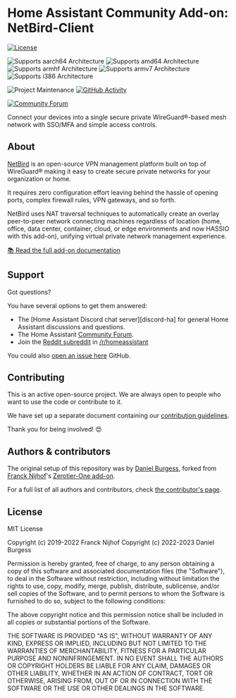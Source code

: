 # Home Assistant Community Add-on: NetBird-Client

[![License][license-shield]](LICENSE.md)

![Supports aarch64 Architecture][aarch64-shield]
![Supports amd64 Architecture][amd64-shield]
![Supports armhf Architecture][armhf-shield]
![Supports armv7 Architecture][armv7-shield]
![Supports i386 Architecture][i386-shield]

![Project Maintenance][maintenance-shield]
[![GitHub Activity][commits-shield]][commits]

[![Community Forum][forum-shield]][forum]

Connect your devices into a single secure private WireGuard®-based mesh network with SSO/MFA and simple access controls.

## About

[NetBird][netbird] is an open-source VPN management platform built on top of WireGuard® making it easy to create secure private networks for your organization or home.

It requires zero configuration effort leaving behind the hassle of opening ports, complex firewall rules, VPN gateways, and so forth.

NetBird uses NAT traversal techniques to automatically create an overlay peer-to-peer network connecting machines regardless of location (home, office, data center, container, cloud, or edge environments and now HASSIO with this add-on), unifying virtual private network management experience.

[:books: Read the full add-on documentation][docs]

## Support

Got questions?

You have several options to get them answered:

- The [Home Assistant Discord chat server][discord-ha] for general Home
  Assistant discussions and questions.
- The Home Assistant [Community Forum][forum].
- Join the [Reddit subreddit][reddit] in [/r/homeassistant][reddit]

You could also [open an issue here][issue] GitHub.

## Contributing

This is an active open-source project. We are always open to people who want to
use the code or contribute to it.

We have set up a separate document containing our
[contribution guidelines](.github/CONTRIBUTING.md).

Thank you for being involved! :heart_eyes:

## Authors & contributors

The original setup of this repository was by [Daniel Burgess][dannymate], forked from [Franck Nijhof][frenck]'s [Zerotier-One add-on][zt-one-addon].

For a full list of all authors and contributors,
check [the contributor's page][contributors].

## License

MIT License

Copyright (c) 2019-2022 Franck Nijhof
Copyright (c) 2022-2023 Daniel Burgess

Permission is hereby granted, free of charge, to any person obtaining a copy
of this software and associated documentation files (the "Software"), to deal
in the Software without restriction, including without limitation the rights
to use, copy, modify, merge, publish, distribute, sublicense, and/or sell
copies of the Software, and to permit persons to whom the Software is
furnished to do so, subject to the following conditions:

The above copyright notice and this permission notice shall be included in all
copies or substantial portions of the Software.

THE SOFTWARE IS PROVIDED "AS IS", WITHOUT WARRANTY OF ANY KIND, EXPRESS OR
IMPLIED, INCLUDING BUT NOT LIMITED TO THE WARRANTIES OF MERCHANTABILITY,
FITNESS FOR A PARTICULAR PURPOSE AND NONINFRINGEMENT. IN NO EVENT SHALL THE
AUTHORS OR COPYRIGHT HOLDERS BE LIABLE FOR ANY CLAIM, DAMAGES OR OTHER
LIABILITY, WHETHER IN AN ACTION OF CONTRACT, TORT OR OTHERWISE, ARISING FROM,
OUT OF OR IN CONNECTION WITH THE SOFTWARE OR THE USE OR OTHER DEALINGS IN THE
SOFTWARE.

<!-- Arch Shields -->
[aarch64-shield]: https://img.shields.io/badge/aarch64-yes-green.svg
[amd64-shield]: https://img.shields.io/badge/amd64-yes-green.svg
[armhf-shield]: https://img.shields.io/badge/armhf-yes-green.svg
[armv7-shield]: https://img.shields.io/badge/armv7-yes-green.svg
[i386-shield]: https://img.shields.io/badge/i386-yes-green.svg

<!-- Github Links -->
[commits]: https://github.com/dannymate/hassio-addons/commits/main
[contributors]: https://github.com/dannymate/hassio-addons/graphs/contributors
[issue]: https://github.com/dannymate/hassio-addons/issues
[docs]: https://github.com/dannymate/hassio-addons/blob/main/netbird-client/DOCS.md
[dannymate]: https://github.com/dannymate

<!-- Frenck -->
[zt-one-addon]: https://github.com/hassio-addons/addon-zerotier
[frenck]: https://github.com/frenck

<!--Github Shields -->
[commits-shield]: https://img.shields.io/github/commit-activity/y/dannymate/hassio-addons.svg
[license-shield]: https://img.shields.io/github/license/dannymate/hassio-addons.svg
[maintenance-shield]: https://img.shields.io/maintenance/yes/2023.svg

<!-- HASSIO Forum -->
[forum-shield]: https://img.shields.io/badge/community-forum-brightgreen.svg
[forum]: https://community.home-assistant.io/t/netbird-client-add-on/517762
[reddit]: https://reddit.com/r/homeassistant

[netbird]: https://netbird.io/
